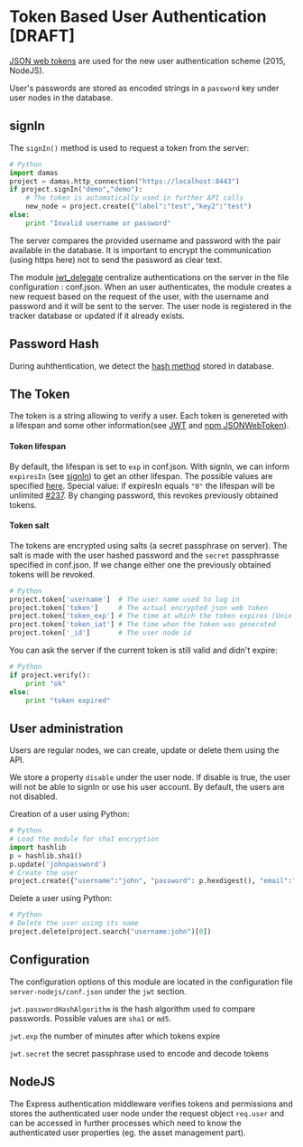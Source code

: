 # Token Based User Authentication [DRAFT]

[JSON web tokens](https://en.wikipedia.org/wiki/JSON_Web_Token) are used for the new user authentication scheme (2015, NodeJS).

User's passwords are stored as encoded strings in a `password` key under user nodes in the database.

## signIn
The `signIn()` method is used to request a token from the server:

```python
# Python
import damas
project = damas.http_connection("https://localhost:8443")
if project.signIn("demo","demo"):
    # The token is automatically used in further API calls
    new_node = project.create({"label":"test","key2":"test")
else:
    print "Invalid username or password"
```
The server compares the provided username and password with the pair available in the database. It is important to encrypt the communication (using https here) not to send the password as clear text.

The module [jwt_delegate](https://github.com/remyla/damas-core/wiki/Extensions#jwt_delegate) centralize authentications on the server in the file configuration : conf.json. When an user authenticates, the module creates a new request based on the request of the user, with the username and password and it will be sent to the server. The user node is registered in the tracker database or updated if it already exists. <!--This module works with a server version published in this commit.-->

## Password Hash
During auhthentication, we detect the [hash method](https://github.com/remyla/damas-core/wiki/2-Getting-Started#enable-user-authentication) stored in database. 

## The Token
The token is a string allowing to verify a user. Each token is genereted with a lifespan and some other information(see [JWT](https://jwt.io/introduction/) and [npm JSONWebToken](https://www.npmjs.com/package/jsonwebtoken)).
#### Token lifespan
By default, the lifespan is set to `exp` in conf.json. With signIn, we can inform `expiresIn` (see [signIn](https://github.com/remyla/damas-core/wiki/3-API-reference#signin)) to get an other lifespan. The possible values are specified [here](https://www.npmjs.com/package/ms). Special value: if expiresIn equals `"0"` the lifespan will be unlimited [#237](https://github.com/remyla/damas-core/issues/237). By changing password, this revokes previously obtained tokens.  
#### Token salt
The tokens are encrypted using salts (a secret passphrase on server). The salt is made with the user hashed password and the `secret` passphrasse specified in conf.json. If we change either one the previously obtained tokens will be revoked.


```python
# Python
project.token['username']  # The user name used to log in
project.token['token']     # The actual encrypted json web token
project.token['token_exp'] # The time at which the token expires (Unix timestamp in seconds)
project.token['token_iat'] # The time when the token was generated
project.token['_id']       # The user node id
```

You can ask the server if the current token is still valid and didn't expire:
```python
# Python
if project.verify():
    print "ok"
else:
    print "token expired"
```

## User administration
Users are regular nodes, we can create, update or delete them using the API.

We store a property `disable` under the user node. If disable is true, the user will not be able to signIn or use his user account. By default, the users are not disabled.

Creation of a user using Python:
```python
# Python
# Load the module for sha1 encryption
import hashlib
p = hashlib.sha1()
p.update('johnpassword')
# Create the user
project.create({"username":"john", "password": p.hexdigest(), "email":"john@me.com" })
```

Delete a user using Python:
```python
# Python
# Delete the user using its name
project.delete(project.search("username:john")[0])
```

## Configuration

The configuration options of this module are located in the configuration file `server-nodejs/conf.json` under the `jwt` section.

`jwt.passwordHashAlgorithm` is the hash algorithm used to compare passwords. Possible values are `sha1` or `md5`.

`jwt.exp` the number of minutes after which tokens expire

`jwt.secret` the secret passphrase used to encode and decode tokens

## NodeJS

The Express authentication middleware verifies tokens and permissions and stores the authenticated user node under the request object `req.user` and can be accessed in further processes which need to know the authenticated user properties (eg. the asset management part).

